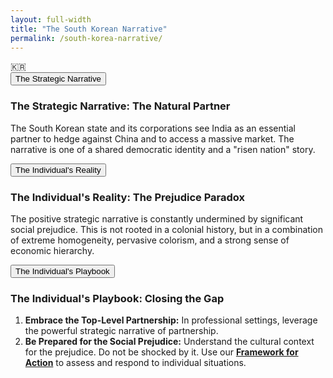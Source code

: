 ```yaml
---
layout: full-width
title: "The South Korean Narrative"
permalink: /south-korea-narrative/
---
```


<div class="flag-container">
  <span title="South Korea" role="img" aria-label="South Korea Flag">🇰🇷</span>
</div>

<div class="accordion">
      <div class="accordion-item">
        <button class="accordion-header">The Strategic Narrative</button>
        <div class="accordion-content">
          <h3>The Strategic Narrative: The Natural Partner</h3>
          <p>The South Korean state and its corporations see India as an essential partner to hedge against China and to access a massive market. The narrative is one of a shared democratic identity and a "risen nation" story.</p>
        </div>
      </div>
      <div class="accordion-item">
        <button class="accordion-header">The Individual's Reality</button>
        <div class="accordion-content">
          <h3>The Individual's Reality: The Prejudice Paradox</h3>
          <p>The positive strategic narrative is constantly undermined by significant social prejudice. This is not rooted in a colonial history, but in a combination of extreme homogeneity, pervasive colorism, and a strong sense of economic hierarchy.</p>
        </div>
      </div>
      <div class="accordion-item">
        <button class="accordion-header">The Individual's Playbook</button>
        <div class="accordion-content">
          <h3>The Individual's Playbook: Closing the Gap</h3>
          <ol>
            <li><strong>Embrace the Top-Level Partnership:</strong> In professional settings, leverage the powerful strategic narrative of partnership.</li>
            <li><strong>Be Prepared for the Social Prejudice:</strong> Understand the cultural context for the prejudice. Do not be shocked by it. Use our <strong><a href="/indian-narrative/framework-for-action/">Framework for Action</a></strong> to assess and respond to individual situations.</li>
          </ol>
        </div>
      </div>
    </div>

<script>
  const links = document.querySelectorAll('.master-link');
  const contents = document.querySelectorAll('.detail-content');

  links.forEach(link => {
    link.addEventListener('click', function(e) {
      e.preventDefault();
      const targetId = this.getAttribute('href').substring(1);

      links.forEach(l => l.classList.remove('active'));
      this.classList.add('active');

      contents.forEach(content => {
        if (content.id === targetId) {
          content.style.display = 'block';
        } else {
          content.style.display = 'none';
        }
      });
    });
  });
</script>
